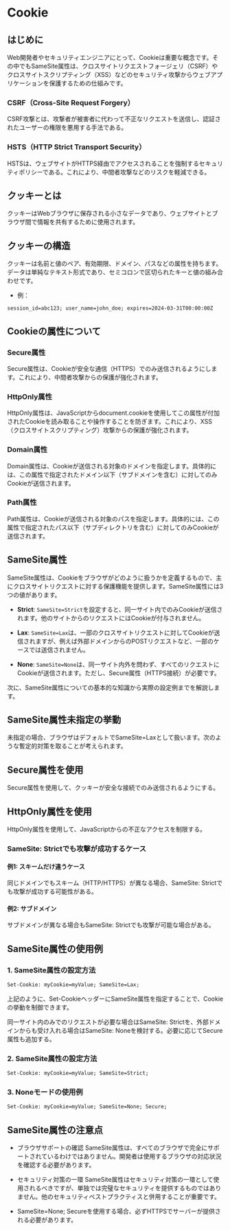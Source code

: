 # Cookie

## はじめに

Web開発者やセキュリティエンジニアにとって、Cookieは重要な概念です。その中でもSameSite属性は、クロスサイトリクエストフォージェリ（CSRF）やクロスサイトスクリプティング（XSS）などのセキュリティ攻撃からウェブアプリケーションを保護するための仕組みです。

### CSRF（Cross-Site Request Forgery）

CSRF攻撃とは、攻撃者が被害者に代わって不正なリクエストを送信し、認証されたユーザーの権限を悪用する手法である。

### HSTS（HTTP Strict Transport Security）

HSTSは、ウェブサイトがHTTPS経由でアクセスされることを強制するセキュリティポリシーである。これにより、中間者攻撃などのリスクを軽減できる。

## クッキーとは
クッキーはWebブラウザに保存される小さなデータであり、ウェブサイトとブラウザ間で情報を共有するために使用されます。

## クッキーの構造
クッキーは名前と値のペア、有効期限、ドメイン、パスなどの属性を持ちます。
データは単純なテキスト形式であり、セミコロンで区切られたキーと値の組み合わせです。
- 例：
```
session_id=abc123; user_name=john_doe; expires=2024-03-31T00:00:00Z
```

## Cookieの属性について

### Secure属性

Secure属性は、Cookieが安全な通信（HTTPS）でのみ送信されるようにします。これにより、中間者攻撃からの保護が強化されます。

### HttpOnly属性

HttpOnly属性は、JavaScriptからdocument.cookieを使用してこの属性が付加されたCookieを読み取ることや操作することを防ぎます。これにより、XSS（クロスサイトスクリプティング）攻撃からの保護が強化されます。

### Domain属性

Domain属性は、Cookieが送信される対象のドメインを指定します。具体的には、この属性で指定されたドメイン以下（サブドメインを含む）に対してのみCookieが送信されます。

### Path属性

Path属性は、Cookieが送信される対象のパスを指定します。具体的には、この属性で指定されたパス以下（サブディレクトリを含む）に対してのみCookieが送信されます。

## SameSite属性

SameSite属性は、Cookieをブラウザがどのように扱うかを定義するもので、主にクロスサイトリクエストに対する保護機能を提供します。SameSite属性には3つの値があります。

- **Strict**: `SameSite=Strict`を設定すると、同一サイト内でのみCookieが送信されます。他のサイトからのリクエストにはCookieが付与されません。

- **Lax**: `SameSite=Lax`は、一部のクロスサイトリクエストに対してCookieが送信されますが、例えば外部ドメインからのPOSTリクエストなど、一部のケースでは送信されません。

- **None**: `SameSite=None`は、同一サイト内外を問わず、すべてのリクエストにCookieが送信されます。ただし、Secure属性（HTTPS接続）が必要です。


次に、SameSite属性についての基本的な知識から実際の設定例までを解説します。

## SameSite属性未指定の挙動

未指定の場合、ブラウザはデフォルトでSameSite=Laxとして扱います。次のような暫定的対策を取ることが考えられます。

## Secure属性を使用
Secure属性を使用して、クッキーが安全な接続でのみ送信されるようにする。

## HttpOnly属性を使用
HttpOnly属性を使用して、JavaScriptからの不正なアクセスを制限する。

### SameSite: Strictでも攻撃が成功するケース

#### 例1: スキームだけ違うケース
同じドメインでもスキーム（HTTP/HTTPS）が異なる場合、SameSite: Strictでも攻撃が成功する可能性がある。

#### 例2: サブドメイン
サブドメインが異なる場合もSameSite: Strictでも攻撃が可能な場合がある。

## SameSite属性の使用例

### 1. SameSite属性の設定方法

```html
Set-Cookie: myCookie=myValue; SameSite=Lax;
```

上記のように、Set-CookieヘッダーにSameSite属性を指定することで、Cookieの挙動を制御できます。

同一サイト内のみでのリクエストが必要な場合はSameSite: Strictを、外部ドメインからも受け入れる場合はSameSite: Noneを検討する。必要に応じてSecure属性も追加する。

### 2. SameSite属性の設定方法

```html
Set-Cookie: myCookie=myValue; SameSite=Strict;
```

### 3. Noneモードの使用例

```html
Set-Cookie: myCookie=myValue; SameSite=None; Secure;
```

## SameSite属性の注意点

- ブラウザサポートの確認
  SameSite属性は、すべてのブラウザで完全にサポートされているわけではありません。開発者は使用するブラウザの対応状況を確認する必要があります。

- セキュリティ対策の一環
  SameSite属性はセキュリティ対策の一環として使用されるべきですが、単独では完璧なセキュリティを提供するものではありません。他のセキュリティベストプラクティスと併用することが重要です。
  
- SameSite=None; Secureを使用する場合、必ずHTTPSでサーバーが提供される必要があります。
